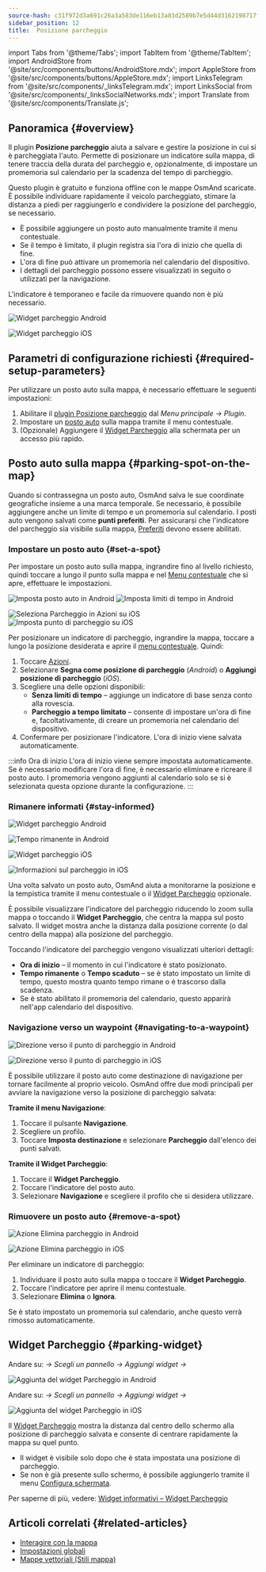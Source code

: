 ```yaml
---
source-hash: c31f972d3a691c26a3a583de116eb13a83d2589b7e5d44d3162198717f9b326f
sidebar_position: 12
title:  Posizione parcheggio
---
```


import Tabs from '@theme/Tabs';
import TabItem from '@theme/TabItem';
import AndroidStore from '@site/src/components/buttons/AndroidStore.mdx';
import AppleStore from '@site/src/components/buttons/AppleStore.mdx';
import LinksTelegram from '@site/src/components/_linksTelegram.mdx';
import LinksSocial from '@site/src/components/_linksSocialNetworks.mdx';
import Translate from '@site/src/components/Translate.js';


## Panoramica {#overview}

Il plugin **Posizione parcheggio** aiuta a salvare e gestire la posizione in cui si è parcheggiata l'auto. Permette di posizionare un indicatore sulla mappa, di tenere traccia della durata del parcheggio e, opzionalmente, di impostare un promemoria sul calendario per la scadenza del tempo di parcheggio.

Questo plugin è gratuito e funziona offline con le mappe OsmAnd scaricate. È possibile individuare rapidamente il veicolo parcheggiato, stimare la distanza a piedi per raggiungerlo e condividere la posizione del parcheggio, se necessario.

- È possibile aggiungere un posto auto manualmente tramite il menu contestuale.
- Se il tempo è limitato, il plugin registra sia l'ora di inizio che quella di fine.
- L'ora di fine può attivare un promemoria nel calendario del dispositivo.
- I dettagli del parcheggio possono essere visualizzati in seguito o utilizzati per la navigazione.

L'indicatore è temporaneo e facile da rimuovere quando non è più necessario.

<Tabs groupId="operating-systems" queryString="current-os">

<TabItem value="android" label="Android">

![Widget parcheggio Android](@site/static/img/plugins/parking/parking_widget_android.png)

</TabItem>

<TabItem value="ios" label="iOS">

![Widget parcheggio iOS](@site/static/img/plugins/parking/parking_widget_ios.png)

</TabItem>

</Tabs>


## Parametri di configurazione richiesti {#required-setup-parameters}

Per utilizzare un posto auto sulla mappa, è necessario effettuare le seguenti impostazioni:

1. Abilitare il [plugin Posizione parcheggio](../plugins/index.md#enable--disable) dal *Menu principale → Plugin*.  
2. Impostare un [posto auto](#set-a-spot) sulla mappa tramite il menu contestuale.
3. (Opzionale) Aggiungere il [Widget Parcheggio](#parking-widget) alla schermata per un accesso più rapido.  


## Posto auto sulla mappa {#parking-spot-on-the-map}

Quando si contrassegna un posto auto, OsmAnd salva le sue coordinate geografiche insieme a una marca temporale. Se necessario, è possibile aggiungere anche un limite di tempo e un promemoria sul calendario. I posti auto vengono salvati come **punti preferiti**. Per assicurarsi che l'indicatore del parcheggio sia visibile sulla mappa, [Preferiti](../personal/favorites.md) devono essere abilitati.


### Impostare un posto auto {#set-a-spot}

Per impostare un posto auto sulla mappa, ingrandire fino al livello richiesto, quindi toccare a lungo il punto sulla mappa e nel [Menu contestuale](../map/map-context-menu.md) che si apre, effettuare le impostazioni.

<Tabs groupId="operating-systems" queryString="current-os">

<TabItem value="android" label="Android">

![Imposta posto auto in Android](@site/static/img/plugins/parking/and_set_p_point_limit.png) ![Imposta limiti di tempo in Android](@site/static/img/plugins/parking/and_set_p_point4_.png)

</TabItem>

<TabItem value="ios" label="iOS">

![Seleziona Parcheggio in Azioni su iOS](@site/static/img/plugins/parking/ios_set_p_point2.png)  ![Imposta punto di parcheggio su iOS](@site/static/img/plugins/parking/ios_set_p_point3_-2.png)

</TabItem>

</Tabs>

Per posizionare un indicatore di parcheggio, ingrandire la mappa, toccare a lungo la posizione desiderata e aprire il [menu contestuale](../map/map-context-menu.md). Quindi:

1. Toccare [Azioni](../map/map-context-menu#actions).
2. Selezionare **Segna come posizione di parcheggio** (*Android*) o **Aggiungi posizione di parcheggio** (*iOS*).
3. Scegliere una delle opzioni disponibili:
   - **Senza limiti di tempo** – aggiunge un indicatore di base senza conto alla rovescia.
   - **Parcheggio a tempo limitato** – consente di impostare un'ora di fine e, facoltativamente, di creare un promemoria nel calendario del dispositivo.
4. Confermare per posizionare l'indicatore. L'ora di inizio viene salvata automaticamente.

:::info Ora di inizio
L'ora di inizio viene sempre impostata automaticamente. Se è necessario modificare l'ora di fine, è necessario eliminare e ricreare il posto auto. I promemoria vengono aggiunti al calendario solo se si è selezionata questa opzione durante la configurazione.
:::


### Rimanere informati {#stay-informed}

<Tabs groupId="operating-systems" queryString="current-os">

<TabItem value="android" label="Android">

![Widget parcheggio Android](@site/static/img/plugins/parking/parking_widget_android.png)

![Tempo rimanente in Android](@site/static/img/plugins/parking/and_parking_info_left.png)

</TabItem>

<TabItem value="ios" label="iOS">

![Widget parcheggio iOS](@site/static/img/plugins/parking/parking_widget_ios.png)

![Informazioni sul parcheggio in iOS](@site/static/img/plugins/parking/ios_parking_info.png)


</TabItem>

</Tabs>

Una volta salvato un posto auto, OsmAnd aiuta a monitorarne la posizione e la tempistica tramite il menu contestuale o il [Widget Parcheggio](#parking-widget) opzionale.

È possibile visualizzare l'indicatore del parcheggio riducendo lo zoom sulla mappa o toccando il **Widget Parcheggio**, che centra la mappa sul posto salvato. Il widget mostra anche la distanza dalla posizione corrente (o dal centro della mappa) alla posizione del parcheggio.

Toccando l'indicatore del parcheggio vengono visualizzati ulteriori dettagli:

- **Ora di inizio** – il momento in cui l'indicatore è stato posizionato.
- **Tempo rimanente** o **Tempo scaduto** – se è stato impostato un limite di tempo, questo mostra quanto tempo rimane o è trascorso dalla scadenza.
- Se è stato abilitato il promemoria del calendario, questo apparirà nell'app calendario del dispositivo.


### Navigazione verso un waypoint {#navigating-to-a-waypoint}

<Tabs groupId="operating-systems" queryString="current-os">

<TabItem value="android" label="Android">

![Direzione verso il punto di parcheggio in Android](@site/static/img/plugins/parking/and_navigating_to_parking.png)

</TabItem>

<TabItem value="ios" label="iOS">

![Direzione verso il punto di parcheggio in iOS](@site/static/img/plugins/parking/ios_going_to_parking.png)

</TabItem>

</Tabs>

È possibile utilizzare il posto auto come destinazione di navigazione per tornare facilmente al proprio veicolo. OsmAnd offre due modi principali per avviare la navigazione verso la posizione di parcheggio salvata:

**Tramite il menu Navigazione**:

  1. Toccare il pulsante **Navigazione**.  
  2. Scegliere un profilo.  
  3. Toccare **Imposta destinazione** e selezionare **Parcheggio** dall'elenco dei punti salvati.

**Tramite il Widget Parcheggio**:

  1. Toccare il **Widget Parcheggio**.  
  2. Toccare l'indicatore del posto auto.  
  3. Selezionare **Navigazione** e scegliere il profilo che si desidera utilizzare.


### Rimuovere un posto auto {#remove-a-spot}

<Tabs groupId="operating-systems" queryString="current-os">

<TabItem value="android" label="Android">

![Azione Elimina parcheggio in Android](@site/static/img/map/context_menu_limited_parking.png)

</TabItem>

<TabItem value="ios" label="iOS">

<!-- ![Action Delete Parking in Android](@site/static/img/map/context_menu_limited_parking.png) -->
  
![Azione Elimina parcheggio in iOS](@site/static/img/map/context_menu_limited_parking_ios.png)

</TabItem>

</Tabs>

Per eliminare un indicatore di parcheggio:

1. Individuare il posto auto sulla mappa o toccare il **Widget Parcheggio**.
2. Toccare l'indicatore per aprire il menu contestuale.
3. Selezionare **Elimina** o **Ignora**.

Se è stato impostato un promemoria sul calendario, anche questo verrà rimosso automaticamente.


## Widget Parcheggio {#parking-widget}

<Tabs groupId="operating-systems" queryString="current-os">

<TabItem value="android" label="Android">

Andare su: *<Translate android="true" ids="shared_string_menu,map_widget_config"/> → Scegli un pannello → Aggiungi widget → <Translate android="true" ids="map_widget_parking"/>*  

![Aggiunta del widget Parcheggio in Android](@site/static/img/plugins/parking/and_adding_parking_widget_andr.png)

</TabItem>

<TabItem value="ios" label="iOS">

Andare su: *<Translate ios="true" ids="shared_string_menu,layer_map_appearance"/> → Scegli un pannello → Aggiungi widget → <Translate ios="true" ids="parking_place"/>*  

![Aggiunta del widget Parcheggio in iOS](@site/static/img/plugins/parking/ios_adding_parking_widget-2.png)

</TabItem>

</Tabs>

Il [Widget Parcheggio](../widgets/info-widgets.md#parking-widget) mostra la distanza dal centro dello schermo alla posizione di parcheggio salvata e consente di centrare rapidamente la mappa su quel punto.

- Il widget è visibile solo dopo che è stata impostata una posizione di parcheggio.
- Se non è già presente sullo schermo, è possibile aggiungerlo tramite il menu [Configura schermata](../widgets/configure-screen.md).

Per saperne di più, vedere: [Widget informativi – Widget Parcheggio](https://osmand.net/docs/user/widgets/info-widgets#parking-widget)


## Articoli correlati {#related-articles}

- [Interagire con la mappa](../../user/map/interact-with-map.md)
- [Impostazioni globali](../../user/personal/global-settings.md)
- [Mappe vettoriali (Stili mappa)](../../user/map/vector-maps.md)